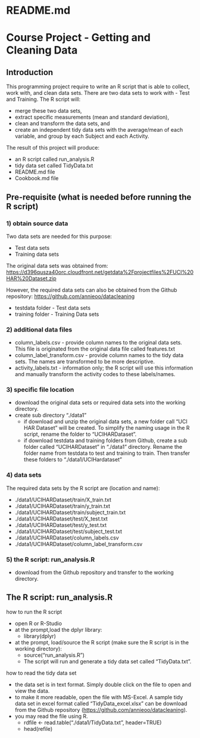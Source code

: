# README.md

# Course Project - Getting and Cleaning Data

## Introduction

This programming project require to write an R script that is able to collect, work with, and clean data sets. There are two data sets to work with - Test and Training. The R script will:
* merge these two data sets, 
* extract specific measurements (mean and standard deviation), 
* clean and transform the data sets, and 
* create an independent tidy data sets with the average/mean of each variable, and group by each Subject and each Activity.

The result of this project will produce:
* an R script called run_analysis.R
* tidy data set called TidyData.txt
* README.md file
* Cookbook.md file


## Pre-requisite (what is needed before running the R script) 

### 1) obtain source data
Two data sets are needed for this purpose:
* Test data sets
* Training data sets

The original data sets was obtained from:
https://d396qusza40orc.cloudfront.net/getdata%2Fprojectfiles%2FUCI%20HAR%20Dataset.zip 

However, the required data sets can also be obtained from the Github repository:
https://github.com/annieoo/datacleaning

* testdata folder - Test data sets
* training folder - Training Data sets


### 2) additional data files  
* column_labels.csv - provide column names to the original data sets. This file is originated from the original data file called features.txt
* column_label_transform.csv - provide column names to the tidy data sets. The names are transformed to be more descriptive.
* activity_labels.txt - information only; the R script will use this information and manually transform the activity codes to these labels/names.

### 3) specific file location
- download the original data sets or required data sets into the working directory. 
- create sub directory “./data1” 
  - if download and unzip the original data sets, a new folder call “UCI HAR Dataset” will be created. To simplify the naming usage in the R script, rename the folder to “UCIHARDataset”. 
  - if download testdata and training folders from Github, create a sub folder called “UCIHARDataset” in “./data1” directory. Rename the folder name from testdata to test and training to train. Then transfer these folders to “./data1/UCIHardataset”


### 4) data sets
The required data sets by the R script are (location and name):

- ./data1/UCIHARDataset/train/X_train.txt
- ./data1/UCIHARDataset/train/y_train.txt
- ./data1/UCIHARDataset/train/subject_train.txt
- ./data1/UCIHARDataset/test/X_test.txt
- ./data1/UCIHARDataset/test/y_test.txt
- ./data1/UCIHARDataset/test/subject_test.txt
- ./data1/UCIHARDataset/column_labels.csv
- ./data1/UCIHARDataset/column_label_transform.csv

### 5) the R script: run_analysis.R
- download from the Github repository and transfer to the working directory.


## The R script: run_analysis.R

how to run the R script
-  open R or R-Studio 
-  at the prompt,load the dplyr library:  
   - library(dplyr)
-  at the prompt, load/source the R script (make sure the R script is in the working directory):
   - source(“run_analysis.R”)
   - The script will run and generate a tidy data set called “TidyData.txt”.

how to read the tidy data set 
- the data set is in text format. Simply double click on the file to open and view the data.
- to make it more readable, open the file with MS-Excel. A sample tidy data set in excel format called “TidyData_excel.xlsx” can be download from the Github repository (https://github.com/annieoo/datacleaning).
- you may read the file using R.
   - rdfile <- read.table(“./data1/TidyData.txt”, header=TRUE)
   - head(refile) 


